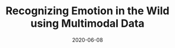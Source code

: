 ---
title: "Recognizing Emotion in the Wild using Multimodal Data"
collection: publications
permalink: /publication/recognizeEmo
date: 2020-06-08
venue: 'International Conference of Mulitmodal Interaction(ICMI)'
paperurl: '/files/pdf/research/recognizeEmo.pdf'
link: 'https://doi.org/10.1093/isq/sqaa009'
citation: 'Shivam Srivastava, Saandeep Aathreya Sidhapur Lakshminarayan <sup>*</sup>, Saurabh Hinduja, Sk Rahatul Jannat, Hamza Elhamdadi, and Shaun Canavan. 2020. Recognizing Emotion in the Wild using Multimodal Data. <i>Proceedings of the 2020 International Conference on Multimodal Interaction</i>. Association for Computing Machinery, New York, NY, USA, 849–857. DOI:https://doi.org/10.1145/3382507.3417970'
---